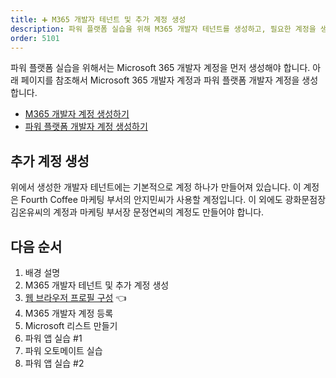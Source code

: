 ```yaml
---
title: ➕ M365 개발자 테넌트 및 추가 계정 생성
description: 파워 플랫폼 실습을 위해 M365 개발자 테넌트를 생성하고, 필요한 계정을 생성합니다.
order: 5101
---
```


파워 플랫폼 실습을 위해서는 Microsoft 365 개발자 계정을 먼저 생성해야 합니다. 아래 페이지를 참조해서 Microsoft 365 개발자 계정과 파워 플랫폼 개발자 계정을 생성합니다.

* [M365 개발자 계정 생성하기](/m365/m365-dev-setup)
* [파워 플랫폼 개발자 계정 생성하기](/pp/pp-dev-setup)


## 추가 계정 생성 ##

위에서 생성한 개발자 테넌트에는 기본적으로 계정 하나가 만들어져 있습니다. 이 계정은 Fourth Coffee 마케팅 부서의 안지민씨가 사용할 계정입니다. 이 외에도 광화문점장 김온유씨의 계정과 마케팅 부서장 문정연씨의 계정도 만들어야 합니다.


## 다음 순서 ##

1. 배경 설명
2. M365 개발자 테넌트 및 추가 계정 생성
3. [웹 브라우저 프로필 구성][handson browser profile] 👈
4. M365 개발자 계정 등록
5. Microsoft 리스트 만들기
6. 파워 앱 실습 #1
7. 파워 오토메이트 실습
8. 파워 앱 실습 #2


[handson background]: ../background
[handson m365 create]: ../m365-account-setup
[handson browser profile]: ../web-browser-setup
[handson m365 rego]: ../m365-account-registration
[handson m365 list]: ../m365-list
[handson pas 1]: ../power-apps-1
[handson pau]: ../power-automate
[handson pas 2]: ../power-apps-2
